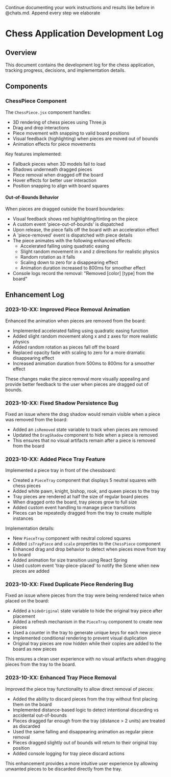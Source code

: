 Continue documenting your work instructions and results like before in @chats.md. Append every step we elaborate

# Chess Application Development Log

## Overview
This document contains the development log for the chess application, tracking progress, decisions, and implementation details.

## Components
### ChessPiece Component
The `ChessPiece.jsx` component handles:
- 3D rendering of chess pieces using Three.js
- Drag and drop interactions
- Piece movement with snapping to valid board positions
- Visual feedback (highlighting) when pieces are moved out of bounds
- Animation effects for piece movements

Key features implemented:
- Fallback pieces when 3D models fail to load
- Shadows underneath dragged pieces
- Piece removal when dragged off the board
- Hover effects for better user interaction
- Position snapping to align with board squares

#### Out-of-Bounds Behavior
When pieces are dragged outside the board boundaries:
- Visual feedback shows red highlighting/tinting on the piece
- A custom event 'piece-out-of-bounds' is dispatched
- Upon release, the piece falls off the board with an acceleration effect
- A 'piece-removed' event is dispatched with piece details
- The piece animates with the following enhanced effects:
  - Accelerated falling using quadratic easing
  - Slight random movement in x and z directions for realistic physics
  - Random rotation as it falls
  - Scaling down to zero for a disappearing effect
  - Animation duration increased to 800ms for smoother effect
- Console logs record the removal: "Removed [color] [type] from the board"

## Enhancement Log

### 2023-10-XX: Improved Piece Removal Animation
Enhanced the animation when pieces are removed from the board:
- Implemented accelerated falling using quadratic easing function
- Added slight random movement along x and z axes for more realistic physics
- Added random rotation as pieces fall off the board
- Replaced opacity fade with scaling to zero for a more dramatic disappearing effect
- Increased animation duration from 500ms to 800ms for a smoother effect

These changes make the piece removal more visually appealing and provide better feedback to the user when pieces are dragged out of bounds.

### 2023-10-XX: Fixed Shadow Persistence Bug
Fixed an issue where the drag shadow would remain visible when a piece was removed from the board:
- Added an `isRemoved` state variable to track when pieces are removed
- Updated the `DragShadow` component to hide when a piece is removed
- This ensures that no visual artifacts remain after a piece is removed from the board

### 2023-10-XX: Added Piece Tray Feature
Implemented a piece tray in front of the chessboard:
- Created a `PieceTray` component that displays 5 neutral squares with chess pieces
- Added white pawn, knight, bishop, rook, and queen pieces to the tray
- Tray pieces are rendered at half the size of regular board pieces
- When dragged onto the board, tray pieces grow to full size
- Added custom event handling to manage piece transitions
- Pieces can be repeatedly dragged from the tray to create multiple instances

Implementation details:
- New `PieceTray` component with neutral colored squares
- Added `isTrayPiece` and `scale` properties to the `ChessPiece` component
- Enhanced drag and drop behavior to detect when pieces move from tray to board
- Added animation for size transition using React Spring
- Used custom event 'tray-piece-placed' to notify the Scene when new pieces are added

### 2023-10-XX: Fixed Duplicate Piece Rendering Bug
Fixed an issue where pieces from the tray were being rendered twice when placed on the board:
- Added a `hideOriginal` state variable to hide the original tray piece after placement
- Added a refresh mechanism in the `PieceTray` component to create new pieces
- Used a counter in the tray to generate unique keys for each new piece
- Implemented conditional rendering to prevent visual duplication
- Original tray pieces are now hidden while their copies are added to the board as new pieces

This ensures a clean user experience with no visual artifacts when dragging pieces from the tray to the board.

### 2023-10-XX: Enhanced Tray Piece Removal
Improved the piece tray functionality to allow direct removal of pieces:
- Added the ability to discard pieces from the tray without first placing them on the board
- Implemented distance-based logic to detect intentional discarding vs accidental out-of-bounds
- Pieces dragged far enough from the tray (distance > 2 units) are treated as discarded
- Used the same falling and disappearing animation as regular piece removal
- Pieces dragged slightly out of bounds will return to their original tray position
- Added console logging for tray piece discard actions

This enhancement provides a more intuitive user experience by allowing unwanted pieces to be discarded directly from the tray.
